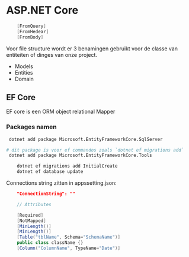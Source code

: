 # ASP.NET Core
```csharp
    [FromQuery]
    [FromHedear]
    [FromBody]
```
Voor file structure wordt er 3 benamingen gebruikt voor de classe van entiteiten of dinges van onze project.
-   Models
-   Entities
-   Domain

## EF Core 
EF core is een ORM object relational Mapper

### Packages namen
```bash
 dotnet add package Microsoft.EntityFrameworkCore.SqlServer

# dit package is voor ef commandos zoals `dotnet ef migrations add`
 dotnet add package Microsoft.EntityFrameworkCore.Tools

```

```bash
    dotnet ef migrations add InitialCreate
    dotnet ef database update
```


Connections string zitten in appssetting.json:
```json
    "ConnectionString": ""
```

```csharp
    // Attributes

    [Required]
    [NotMapped] 
    [MinLength()]
    [MinLength()]
    [Table("tblName", Schema="SchemaName")]
    public class className {}
    [Column("ColumnName", TypeName="Date")]

    
```
